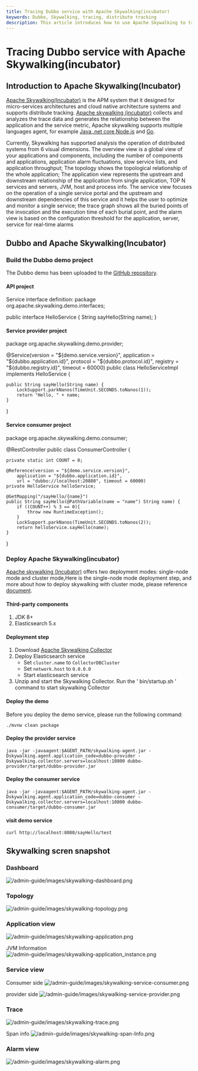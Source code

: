 ```yaml
---
title: Tracing Dubbo service with Apache Skywalking(incubator)
keywords: Dubbo, Skywalking, tracing, distribute tracking
description: This article introduces how to use Apache Skywalking to track Dubbo applications.
---
```


# Tracing Dubbo service with Apache Skywalking(incubator)

## Introduction to Apache Skywalking(Incubator)

[Apache Skywalking(Incubator)](https://github.com/apache/incubator-skywalking)  is the APM system that it designed for micro-services architectures and cloud native architecture systems and supports distribute tracking. [Apache skywalking (incubator)](https://github.com/apache/incubator-skywalking) collects and analyzes the trace data and generates the relationship between the application and the service metric, Apache skywalking  supports multiple languages agent, for example [Java](https://github.com/apache/incubator-skywalking),[.net core](https://github.com/OpenSkywalking/skywalking-netcore),[Node.js](https://github.com/OpenSkywalking/skywalking-nodejs) and [Go](https://github.com/OpenSkywalking/skywalking-go).

Currently, Skywalking has supported analysis the operation of distributed systems from 6 visual dimensions. The overview view is a global view of your applications and components, including the number of components and applications, application alarm fluctuations, slow service lists, and application throughput; The topology shows the topological relationship of the whole application; The application view represents the upstream and downstream relationship of the application from single application, TOP N services and servers, JVM, host and process info. The service view focuses on the operation of a single service portal and the upstream and downstream dependencies of this service and it helps the user to optimize and monitor a single service; the trace graph shows all the buried points of the invocation and the execution time of each burial point, and the alarm view is based on the configuration threshold for the application, server, service for real-time alarms

## Dubbo and Apache Skywalking(Incubator)

### Build the Dubbo demo  project

The Dubbo demo has been uploaded to the [GitHub repository](https://github.com/SkywalkingTest/dubbo-trace-example). 

#### API project

Service interface definition:
package org.apache.skywalking.demo.interfaces;

public interface HelloService {
	String sayHello(String name);
}

#### Service provider project

package org.apache.skywalking.demo.provider;

@Service(version = "${demo.service.version}",
	application = "${dubbo.application.id}",
	protocol = "${dubbo.protocol.id}",
	registry = "${dubbo.registry.id}", timeout = 60000)
public class HelloServiceImpl implements HelloService {

	public String sayHello(String name) {
		LockSupport.parkNanos(TimeUnit.SECONDS.toNanos(1));
		return "Hello, " + name;
	}

}

#### Service consumer project

package org.apache.skywalking.demo.consumer;

@RestController
public class ConsumerController {

	private static int COUNT = 0;

	@Reference(version = "${demo.service.version}",
		application = "${dubbo.application.id}",
		url = "dubbo://localhost:20880", timeout = 60000)
	private HelloService helloService;

	@GetMapping("/sayHello/{name}")
	public String sayHello(@PathVariable(name = "name") String name) {
		if ((COUNT++) % 3 == 0){
			throw new RuntimeException();
		}
		LockSupport.parkNanos(TimeUnit.SECONDS.toNanos(2));
		return helloService.sayHello(name);
	}
}

### Deploy Apache Skywalking(incubator)

[Apache skywalking (Incubator)](https://github.com/apache/incubator-skywalking) offers  two deployment modes: single-node mode and cluster mode,Here is  the single-node mode deployment step, and more about how to deploy skywalking with cluster mode, please reference [document](https://github.com/apache/incubator-skywalking/blob/master/docs/en/Deploy-backend-in-cluster-mode.md).

#### Third-party components

1. JDK 8+
2. Elasticsearch 5.x

#### Deployment step

1. Download [Apache Skywalking Collector](http://skywalking.apache.org/downloads/)
2. Deploy Elasticsearch service
   * Set `cluster.name` to `CollectorDBCluster`
   * Set `network.host` to `0.0.0.0`
   * Start elasticsearch service
3. Unzip and start the Skywalking Collector. Run the ' bin/startup.sh ' command to start skywalking Collector 

#### Deploy the demo

Before you deploy the demo service, please run the following command:

```
./mvnw clean package
```

#### Deploy the provider service

```
java -jar -javaagent:$AGENT_PATH/skywalking-agent.jar -Dskywalking.agent.application_code=dubbo-provider -Dskywalking.collector.servers=localhost:10800 dubbo-provider/target/dubbo-provider.jar
```

#### Deploy the consumer service

```
java -jar -javaagent:$AGENT_PATH/skywalking-agent.jar -Dskywalking.agent.application_code=dubbo-consumer -Dskywalking.collector.servers=localhost:10800 dubbo-consumer/target/dubbo-consumer.jar 
```

#### visit demo service

```
curl http://localhost:8080/sayHello/test
```

## Skywalking scren snapshot

### Dashboard

![/admin-guide/images/skywalking-dashboard.png](../../img/blog/skywalking-dashboard.png)

### Topology

![/admin-guide/images/skywalking-topology.png](../../img/blog/skywalking-topology.png)

### Application view

![/admin-guide/images/skywalking-application.png](../../img/blog/skywalking-application.png)

JVM Information
![/admin-guide/images/skywalking-application_instance.png](../../img/blog/skywalking-application_instance.png)

### Service view

Consumer side
![/admin-guide/images/skywalking-service-consumer.png](../../img/blog/skywalking-service-consumer.png)

provider side
![/admin-guide/images/skywalking-service-provider.png](../../img/blog/skywalking-service-provider.png)

### Trace

![/admin-guide/images/skywalking-trace.png](../../img/blog/skywalking-trace.png)

Span info
![/admin-guide/images/skywalking-span-Info.png](../../img/blog/skywalking-span-Info.png)

### Alarm view

![/admin-guide/images/skywalking-alarm.png](../../img/blog/skywalking-alarm.png)
